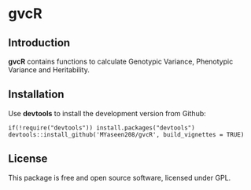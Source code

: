 # gvcR
## Introduction

**gvcR** contains functions to calculate Genotypic Variance, Phenotypic Variance and Heritability.

## Installation
Use **devtools** to install the development version from Github:

```{r}
if(!require("devtools")) install.packages("devtools")
devtools::install_github('MYaseen208/gvcR', build_vignettes = TRUE)
```

## License
This package is free and open source software, licensed under GPL.
